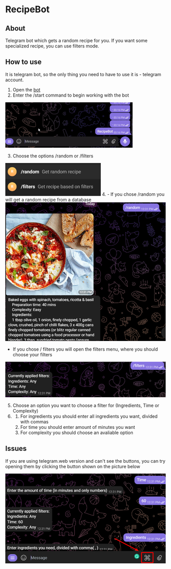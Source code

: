 # RecipeBot

## About
Telegram bot which gets a random recipe for you.
If you want some specialized recipe, you can use filters mode.

## How to use
It is telegram bot, so the only thing you need to have to use it is - telegram account.

1. Open the [bot](https://t.me/recipea_bot)
2. Enter the /start command to begin working with the bot

<img src="assets/image/start.gif" width="400">

3. Choose the options /random or /filters
<img src="assets/image/random.png" width="300">
4. - If you chose /random you will get a random recipe from a database

<img src="assets/image/random-dish.png" width="700">

   - If you chose / filters you will open the filters menu, where you should choose your filters
   
<img src="assets/image/filters.png" width="700">

5. Choose an option you want to choose a filter for (Ingredients, Time or Complexity)
6. 1. For ingredients you should enter all ingredients you want, divided with commas
   2. For time you should enter amount of minutes you want
   3. For complexity you should choose an avaliable option

## Issues
If you are using telegram.web version and can't see the buttons, you can try opening them by clicking the button shown on the picture below

<img src="assets/image/issue.png" width="600">